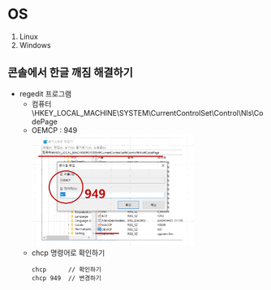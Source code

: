 # OS

1. Linux
1. Windows

## 콘솔에서 한글 깨짐 해결하기

- regedit 프로그램
  - 컴퓨터\HKEY_LOCAL_MACHINE\SYSTEM\CurrentControlSet\Control\Nls\CodePage
  - OEMCP : 949  
    <img src="./chcp_949..png" width=70%/>  
  - chcp 명령어로 확인하기
    ```shell
    chcp      // 확인하기
    chcp 949  // 변경하기
    ```